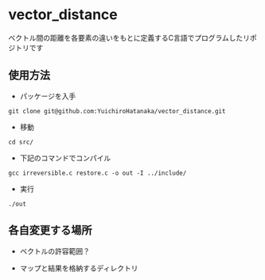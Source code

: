 # vector_distance
ベクトル間の距離を各要素の違いをもとに定義するC言語でプログラムしたリポジトリです

## 使用方法
- パッケージを入手
```
git clone git@github.com:YuichiroHatanaka/vector_distance.git
```
- 移動
```
cd src/
```
- 下記のコマンドでコンパイル  
```
gcc irreversible.c restore.c -o out -I ../include/
```
- 実行
```
./out
```
## 各自変更する場所

- ベクトルの許容範囲？

- マップと結果を格納するディレクトリ
